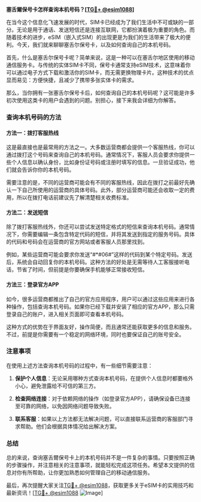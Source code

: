 **塞舌爾保号卡怎样查询本机号码？[[TG💪+ @esim1088](https://t.me/s/esim1088)]**

在当今这个信息化飞速发展的时代，SIM卡已经成为了我们生活中不可或缺的一部分。无论是用于通话、发送短信还是连接互联网，它都扮演着极为重要的角色。而随着技术的进步，eSIM（嵌入式SIM）的出现更是为我们的生活带来了极大的便利。今天，我们就来聊聊塞舌尔保号卡，以及如何查询自己的本机号码。

首先，什么是塞舌尔保号卡呢？简单来说，这是一种可以在塞舌尔地区使用的移动通信服务卡。与传统的实体SIM卡不同，保号卡通常支持eSIM技术，这意味着你可以通过电子方式下载和激活你的SIM卡，而无需更换物理卡片。这种技术的优点显而易见：方便快捷，且减少了携带多张实体卡的需求。

那么，当你拥有一张塞舌尔保号卡后，如何查询自己的本机号码呢？这可能是许多初次使用这类卡的用户会遇到的问题。别担心，接下来我会详细为你解答。

### 查询本机号码的方法

#### 方法一：拨打客服热线
这是最直接也是最常用的方法之一。大多数运营商都会提供一个客服热线，你可以通过拨打这个号码来查询自己的本机号码。通常情况下，客服人员会要求你提供一些个人信息以确认身份，比如身份证号码或注册时填写的信息。一旦验证成功，他们就会告诉你你的本机号码。

需要注意的是，不同的运营商可能会有不同的客服热线，因此在拨打之前最好先确认一下自己所使用的运营商的具体号码。此外，部分运营商可能还会收取一定的费用，所以在拨打电话前建议先了解清楚相关收费标准。

#### 方法二：发送短信
除了拨打客服热线外，你还可以尝试发送特定格式的短信来查询本机号码。通常情况下，你需要编辑一条包含特定代码的短信，并将其发送到指定的服务号码。具体的代码和号码会在运营商的官方网站或者客服人员那里找到。

例如，某些运营商可能会要求你发送“#*#06#”这样的代码到某个特定号码。发送后，系统会自动回复你的本机号码。这种方法的好处是无需等待人工客服接听电话，节省了时间，但前提是你要确保手机能够正常接收短信。

#### 方法三：登录官方APP
如今，很多运营商都推出了自己的官方应用程序，用户可以通过这些应用来进行各种操作，包括查询本机号码。如果你已经下载并安装了相应的官方APP，那么只需登录自己的账户，进入相关页面即可查看本机号码。

这种方式的优势在于界面友好，操作简便，而且通常还能获取更多的信息和服务。不过，前提是你需要有一个稳定的网络环境，同时也要保证自己的账号安全。

### 注意事项

在使用上述方法查询本机号码的过程中，有一些细节需要注意：

1. **保护个人信息**：无论采用哪种方式查询本机号码，在提供个人信息时都要格外小心，避免泄露给不可信的第三方。
   
2. **检查网络连接**：对于依赖网络的操作（如登录官方APP），请确保设备已连接至可靠的网络，以免因网络问题导致失败。

3. **联系客服**：如果以上方法都无法解决问题，可以直接联系运营商的客服部门寻求帮助。他们会根据具体情况给出解决方案。

### 总结

总的来说，查询塞舌爾保号卡上的本机号码并不是一件复杂的事情。只要按照正确的步骤操作，并注意相关的注意事项，就能轻松完成这项任务。希望本文提供的信息对你有所帮助，让你更加熟悉如何管理自己的移动通信服务。

最后，再次提醒大家关注[TG💪+ @esim1088](https://t.me/s/esim1088)，获取更多关于eSIM卡的实用技巧和最新资讯！[[TG💪+ @esim1088](https://t.me/s/esim1088) ![Image](https://i.postimg.cc/4NQfJmqS/Snipaste-2025-05-13-00-14-12.png)]